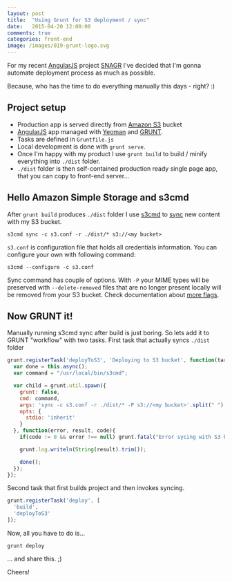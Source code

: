 ```yaml
---
layout: post
title:  "Using Grunt for S3 deployment / sync"
date:   2015-04-20 12:00:00
comments: true
categories: front-end
image: /images/019-grunt-logo.svg
---
```


For my recent [AngularJS](https://angularjs.org/) project [SNAGR](http://snagr.io) I've decided that I'm gonna automate deployment process as much as possible.

Because, who has the time to do everything manually this days - right? :)

## Project setup

- Production app is served directly from [Amazon S3](http://aws.amazon.com/s3/) bucket
- [AngularJS](https://angularjs.org/) app managed with [Yeoman](http://yeoman.io) and [GRUNT](http://gruntjs.com/).
- Tasks are defined in `Gruntfile.js`
- Local development is done with `grunt serve`.
- Once I'm happy with my product I use `grunt build` to build / minify everything into `./dist` folder.
- `./dist` folder is then self-contained production ready single page app, that you can copy to front-end server...

## Hello Amazon Simple Storage and s3cmd

After `grunt build` produces `./dist` folder I use [s3cmd](http://s3tools.org/s3cmd) to [sync](http://s3tools.org/s3cmd-sync) new content with my S3 bucket.

    s3cmd sync -c s3.conf -r ./dist/* s3://<my bucket>

`s3.conf` is configuration file that holds all credentials information. You can configure your own with following command:

    s3cmd --configure -c s3.conf

Sync command has couple of options. With `-P` your MIME types will be preserved with `--delete-removed` files that are no longer present locally will be removed from your S3 bucket. Check documentation about [more flags](http://s3tools.org/s3cmd-sync).

## Now GRUNT it!

Manually running s3cmd sync after build is just boring. So lets add it to GRUNT "workflow" with two tasks. First task that actually syncs `./dist` folder

```javascript
grunt.registerTask('deployToS3', 'Deploying to S3 bucket', function(target){
  var done = this.async();
  var command = "/usr/local/bin/s3cmd";

  var child = grunt.util.spawn({
    grunt: false,
    cmd: command,
    args: 'sync -c s3.conf -r ./dist/* -P s3://<my bucket>'.split(" "),
    opts: {
      stdio: 'inherit'
    }
  }, function(error, result, code){
    if(code != 0 && error !== null) grunt.fatal("Error sycing with S3 bucket");

    grunt.log.writeln(String(result).trim());

    done();
  });
});
```

Second task that first builds project and then invokes syncing.

```javascript
grunt.registerTask('deploy', [
  'build',
  'deployToS3'
]);
```

Now, all you have to do is...

```
grunt deploy
```

... and share this. ;)

Cheers!

